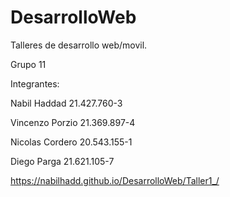 # DesarrolloWeb
Talleres de desarrollo web/movil. 

Grupo 11 

Integrantes:

Nabil Haddad	21.427.760-3

Vincenzo Porzio	21.369.897-4

Nicolas Cordero	20.543.155-1

Diego Parga	21.621.105-7


https://nabilhadd.github.io/DesarrolloWeb/Taller1_/
